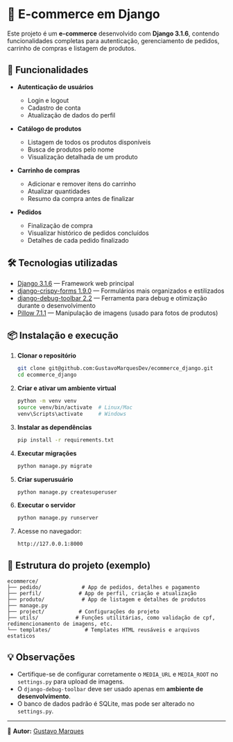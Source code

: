 # 🛒 E-commerce em Django

Este projeto é um **e-commerce** desenvolvido com **Django 3.1.6**, contendo funcionalidades completas para autenticação, gerenciamento de pedidos, carrinho de compras e listagem de produtos.

## 🚀 Funcionalidades

- **Autenticação de usuários**

  - Login e logout
  - Cadastro de conta
  - Atualização de dados do perfil

- **Catálogo de produtos**

  - Listagem de todos os produtos disponíveis
  - Busca de produtos pelo nome
  - Visualização detalhada de um produto

- **Carrinho de compras**

  - Adicionar e remover itens do carrinho
  - Atualizar quantidades
  - Resumo da compra antes de finalizar

- **Pedidos**
  - Finalização de compra
  - Visualizar histórico de pedidos concluídos
  - Detalhes de cada pedido finalizado

## 🛠 Tecnologias utilizadas

- [Django 3.1.6](https://docs.djangoproject.com/en/3.1/) — Framework web principal
- [django-crispy-forms 1.9.0](https://django-crispy-forms.readthedocs.io/) — Formulários mais organizados e estilizados
- [django-debug-toolbar 2.2](https://django-debug-toolbar.readthedocs.io/) — Ferramenta para debug e otimização durante o desenvolvimento
- [Pillow 7.1.1](https://pillow.readthedocs.io/) — Manipulação de imagens (usado para fotos de produtos)

## 📦 Instalação e execução

1. **Clonar o repositório**

   ```bash
   git clone git@github.com:GustavoMarquesDev/ecommerce_django.git
   cd ecommerce_django
   ```

2. **Criar e ativar um ambiente virtual**

   ```bash
   python -m venv venv
   source venv/bin/activate  # Linux/Mac
   venv\Scripts\activate     # Windows
   ```

3. **Instalar as dependências**

   ```bash
   pip install -r requirements.txt
   ```

4. **Executar migrações**

   ```bash
   python manage.py migrate
   ```

5. **Criar superusuário**

   ```bash
   python manage.py createsuperuser
   ```

6. **Executar o servidor**

   ```bash
   python manage.py runserver
   ```

7. Acesse no navegador:
   ```
   http://127.0.0.1:8000
   ```

## 📂 Estrutura do projeto (exemplo)

```
ecommerce/
├── pedido/             # App de pedidos, detalhes e pagamento
├── perfil/            # App de perfil, criação e atualização
├── produto/            # App de listagem e detalhes de produtos
├── manage.py
├── project/           # Configurações do projeto
├── utils/            # Funções utilitárias, como validação de cpf, redimencionamento de imagens, etc.
└── templates/           # Templates HTML reusáveis e arquivos estaticos
```

## 💡 Observações

- Certifique-se de configurar corretamente o `MEDIA_URL` e `MEDIA_ROOT` no `settings.py` para upload de imagens.
- O `django-debug-toolbar` deve ser usado apenas em **ambiente de desenvolvimento**.
- O banco de dados padrão é SQLite, mas pode ser alterado no `settings.py`.

---

📌 **Autor:** [Gustavo Marques](https://github.com/GustavoMarquesDev)
